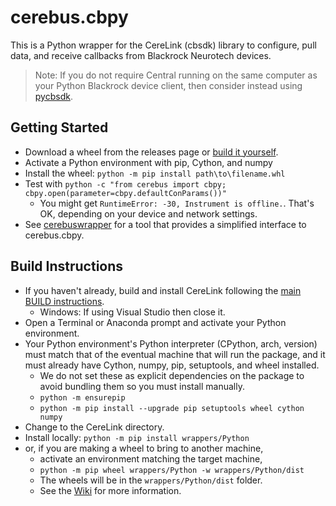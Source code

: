 # cerebus.cbpy

This is a Python wrapper for the CereLink (cbsdk) library to configure, pull data, and receive callbacks from Blackrock Neurotech devices.

> Note: If you do not require Central running on the same computer as your Python Blackrock device client, then consider instead using [pycbsdk](https://github.com/CerebusOSS/pycbsdk).

## Getting Started

* Download a wheel from the releases page or [build it yourself](#build-instructions).
* Activate a Python environment with pip, Cython, and numpy
* Install the wheel: `python -m pip install path\to\filename.whl`
* Test with `python -c "from cerebus import cbpy; cbpy.open(parameter=cbpy.defaultConParams())"`
    * You might get `RuntimeError: -30, Instrument is offline.`. That's OK, depending on your device and network settings.
* See [cerebuswrapper](https://github.com/CerebusOSS/cerebuswrapper) for a tool that provides a simplified interface to cerebus.cbpy.

## Build Instructions

* If you haven't already, build and install CereLink following the [main BUILD instructions](../../BUILD.md).
    * Windows: If using Visual Studio then close it.
* Open a Terminal or Anaconda prompt and activate your Python environment.
* Your Python environment's Python interpreter (CPython, arch, version) must match that of the eventual machine that will run the package, and it must already have Cython, numpy, pip, setuptools, and wheel installed.
    * We do not set these as explicit dependencies on the package to avoid bundling them so you must install manually.
    * `python -m ensurepip`
    * `python -m pip install --upgrade pip setuptools wheel cython numpy`
* Change to the CereLink directory.
* Install locally: `python -m pip install wrappers/Python`
* or, if you are making a wheel to bring to another machine,
    * activate an environment matching the target machine,
    * `python -m pip wheel wrappers/Python -w wrappers/Python/dist`
    * The wheels will be in the `wrappers/Python/dist` folder.
    * See the [Wiki](https://github.com/CerebusOSS/CereLink/wiki/cerebus.cbpy) for more information.
